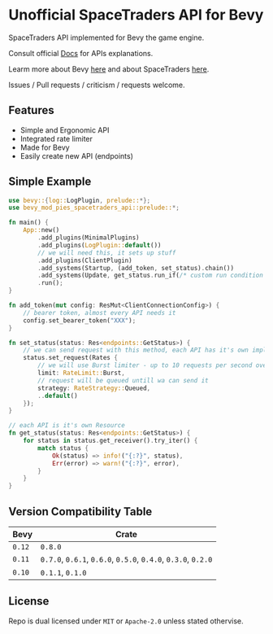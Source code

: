 # Unofficial SpaceTraders API for Bevy

SpaceTraders API implemented for Bevy the game engine.

Consult official [Docs](https://spacetraders.stoplight.io/docs/spacetraders/) for APIs explanations.

Learm more about Bevy [here](https://bevyengine.org) and about SpaceTraders [here](https://spacetraders.io).

Issues / Pull requests / criticism / requests welcome.

## Features

- Simple and Ergonomic API
- Integrated rate limiter
- Made for Bevy
- Easily create new API (endpoints)

## Simple Example

```rust
use bevy::{log::LogPlugin, prelude::*};
use bevy_mod_pies_spacetraders_api::prelude::*;

fn main() {
    App::new()
        .add_plugins(MinimalPlugins)
        .add_plugins(LogPlugin::default())
        // we will need this, it sets up stuff
        .add_plugins(ClientPlugin)
        .add_systems(Startup, (add_token, set_status).chain())
        .add_systems(Update, get_status.run_if(/* custom run condition is provided: */response_received::<GetStatus>()))
        .run();
}

fn add_token(mut config: ResMut<ClientConnectionConfig>) {
    // bearer token, almost every API needs it
    config.set_bearer_token("XXX");
}

fn set_status(status: Res<endpoints::GetStatus>) {
    // we can send request with this method, each API has it's own impl and will require different args
    status.set_request(Rates {
        // we will use Burst limiter - up to 10 requests per second over 10 seconds
        limit: RateLimit::Burst,
        // request will be queued untill wa can send it
        strategy: RateStrategy::Queued,
        ..default()
    });
}

// each API is it's own Resource
fn get_status(status: Res<endpoints::GetStatus>) {
    for status in status.get_receiver().try_iter() {
        match status {
            Ok(status) => info!("{:?}", status),
            Err(error) => warn!("{:?}", error),
        }
    }
}
```

## Version Compatibility Table

|Bevy|Crate|
|-|-|
|`0.12`|`0.8.0`|
|`0.11`|`0.7.0`, `0.6.1`, `0.6.0`, `0.5.0`, `0.4.0`, `0.3.0`, `0.2.0`|
|`0.10`|`0.1.1`, `0.1.0`|

## License

Repo is dual licensed under `MIT` or `Apache-2.0` unless stated othervise.
